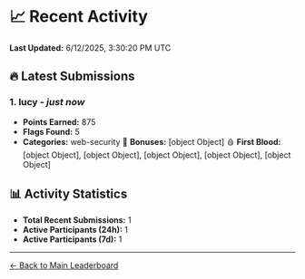 # 📈 Recent Activity

**Last Updated:** 6/12/2025, 3:30:20 PM UTC

## 🔥 Latest Submissions

### 1. lucy - *just now*
- **Points Earned:** 875
- **Flags Found:** 5
- **Categories:** web-security 🎯 **Bonuses:** [object Object] 🩸 **First Blood:** [object Object], [object Object], [object Object], [object Object], [object Object]

## 📊 Activity Statistics

- **Total Recent Submissions:** 1
- **Active Participants (24h):** 1
- **Active Participants (7d):** 1

---
[← Back to Main Leaderboard](README.md)